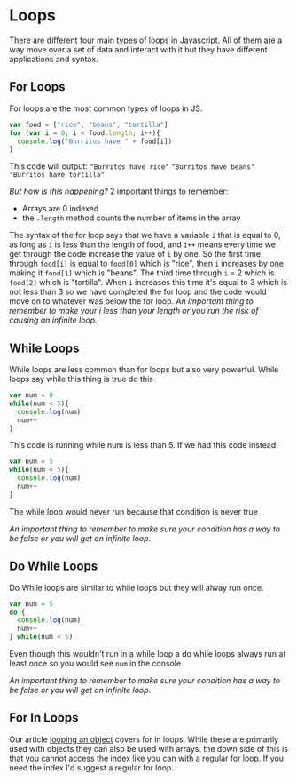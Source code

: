 # Loops
There are different four main types of loops in Javascript. All of them are a way move over a set of data and interact with it but they have different applications and syntax.

## For Loops
For loops are the most common types of loops in JS.

```js
var food = ["rice", "beans", "tortilla"]
for (var i = 0; i < food.length; i++){
  console.log("Burritos have " + food[i])
}
```

This code will output:
`"Burritos have rice"`
`"Burritos have beans"`
`"Burritos have tortilla"`

*But how is this happening?*
2 important things to remember:
 - Arrays are 0 indexed
 - the `.length` method counts the number of items in the array

The syntax of the for loop says that we have a variable `i` that is equal to 0, as long as `i` is less than the length of food, and `i++` means every time we get through the code increase the value of `i` by one. So the first time through `food[i]` is equal to `food[0]` which is "rice", then `i` increases by one making it `food[1]` which is "beans". The third time through `i` = 2 which is `food[2]` which is "tortilla". When `i` increases this time it's equal to 3 which is not less than 3 so we have completed the for loop and the code would move on to whatever was below the for loop.
*An important thing to remember to make your i less than your length or you run the risk of causing an infinite loop.*

## While Loops
While loops are less common than for loops but also very powerful. While loops say while this thing is true do this

```js
var num = 0
while(num < 5){
  console.log(num)
  num++
}
```

This code is running while num is less than 5.
If we had this code instead:

```js
var num = 5
while(num < 5){
  console.log(num)
  num++
}
```
The while loop would never run because that condition is never true

*An important thing to remember to make sure your condition has a way to be false or you will get an infinite loop.*

## Do While Loops
Do While loops are similar to while loops but they will alway run once.

```js
var num = 5
do {
  console.log(num)
  num++
} while(num < 5)
```

Even though this wouldn't run in a while loop a do while loops always run at least once so you would see `num` in the console

*An important thing to remember to make sure your condition has a way to be false or you will get an infinite loop.*


## For In Loops
Our article [looping an object](./looping_an_object.md) covers for in loops. While these are primarily used with objects they can also be used with arrays. the down side of this is that you cannot access the index like you can with a regular for loop. If you need the index I'd suggest a regular for loop.
